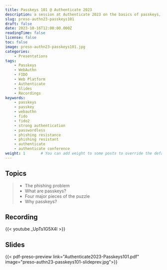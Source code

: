 ```yaml
---
title: Passkeys 101 @ Authenticate 2023
description: a session at Authenticate 2023 on the basics of passkeys, phishing resistance, some history, and a look at the future
slug: preso-authn23-passkeys101
draft: false
date: 2023-10-16T12:00:00.000Z
readingTime: false
license: false
toc: false
image: preso-authn23-passkeys101.jpg
categories:
    - Presentations
tags:
    - Passkeys
    - WebAuthn
    - FIDO
    - Web Platform
    - Authenticate
    - Slides
    - Recordings
keywords: 
    - passkeys
    - passkey
    - webauthn
    - fido
    - fido2
    - strong authentication
    - passwordless
    - phishing resistance
    - phishing resistant
    - authenticate
    - authenticate conference
weight: 1       # You can add weight to some posts to override the default sorting (date descending)
---
```


## Topics

> - The phishing problem
> - What are passkeys?
> - Four major pieces of the puzzle
> - Why passkeys?

## Recording

{{< youtube _UpTs1G5X4I >}}

## Slides

{{< pdf-preso-preview link="Authenticate2023-Passkeys101.pdf" image="preso-authn23-passkeys101-slideprev.jpg">}}
